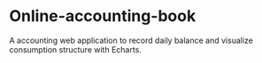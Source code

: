 # Online-accounting-book
A accounting web application to record daily balance and visualize consumption structure with Echarts.
